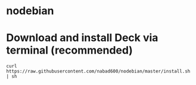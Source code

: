 # nodebian
# Download and install Deck via terminal (recommended)

  `curl https://raw.githubusercontent.com/nabad600/nodebian/master/install.sh | sh`